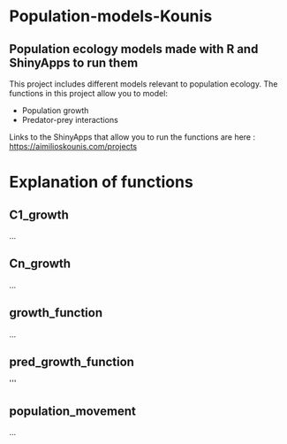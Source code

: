 # Population-models-Kounis

## Population ecology models made with R and ShinyApps to run them

This project includes different models relevant to population ecology. The functions in this project allow you to model:

* Population growth
* Predator-prey interactions

Links to the ShinyApps that allow you to run the functions are here : https://aimilioskounis.com/projects

# Explanation of functions
## C1_growth
...
## Cn_growth
...
## growth_function
...
## pred_growth_function
'''
## population_movement
...
